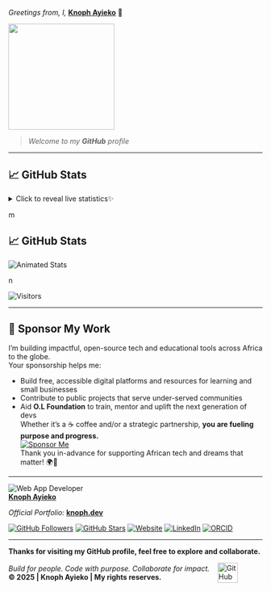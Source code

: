 *Greetings from, I,* **[Knoph Ayieko](https://github.com/Knoph1)** 👋

<img src="https://media2.giphy.com/media/v1.Y2lkPTc5MGI3NjExYndwd2dlYThvczl0ZXc3cjduMzNjZ3lyNnljZnpldDdsM2IwdTdieCZlcD12MV9pbnRlcm5hbF9naWZfYnlfaWQmY3Q9Zw/jBOOXxSJfG8kqMxT11/giphy.gif" height="210">

> *Welcome to my **GitHub** profile*

---  
## 📈 GitHub Stats  
<!-- Interactive Reveal (click-to-show effect) -->
<details>
  <summary>Click to reveal live statistics✨</summary>
  <div align="left">
  <!-- GitHub Stats with "contribs" hidden -->
  <img src="https://github-readme-stats.vercel.app/api?username=Knoph1&show_icons=true&theme=compact&hide=contribs" />
  <!-- Top Languages -->
  <img src="https://github-readme-stats.vercel.app/api/top-langs/?username=Knoph1&layout=compact&theme=compact" />
  </div>
</details>

m

## 📈 GitHub Stats

![Animated Stats](assets/github-stats-countup.gif)

n

![Visitors](https://komarev.com/ghpvc/?username=Knoph1&color=blue)


---  
## 💖 Sponsor My Work  
I’m building impactful, open-source tech and educational tools across Africa to the globe.  
Your sponsorship helps me:
- Build free, accessible digital platforms and resources for learning and small businesses
- Contribute to public projects that serve under-served communities
- Aid **O.L Foundation** to train, mentor and uplift the next generation of devs  
Whether it’s a ☕ coffee and/or a strategic partnership, **you are fueling purpose and progress.**  
[![Sponsor Me](https://img.shields.io/badge/Sponsor-Knoph%20Ayieko-%23ff69b4?style=for-the-badge&logo=github-sponsors&logoColor=white)](https://github.com/sponsors/Knoph1)  
Thank you in-advance for supporting African tech and dreams that matter! 🌍🚀

---  
![Web App Developer](https://img.shields.io/badge/Developed%20By%20%3A-Knoph%20Ayieko)  
**[Knoph Ayieko](https://github.com/Knoph1)**

_Official Portfolio:_ **[knoph.dev](https://www.knoph.dev/)**

[![GitHub Followers](https://img.shields.io/github/followers/Knoph1?style=social)](https://github.com/Knoph1)
[![GitHub Stars](https://img.shields.io/github/stars/Knoph1?style=social)](https://github.com/Knoph1)
[![Website](https://img.shields.io/badge/Website-knoph.dev-blue?style=flat&logo=google-chrome)](https://knoph.dev)
[![LinkedIn](https://img.shields.io/badge/LinkedIn-Knoph%20Ayieko-blue?style=flat&logo=linkedin)](https://www.linkedin.com/in/knoph-ayieko)
[![ORCID](https://img.shields.io/badge/ORCID-0009--0001--3787--513X-green?style=flat&logo=orcid)](https://orcid.org/0009-0001-3787-513X)

---  
**Thanks for visiting my GitHub profile, feel free to explore and collaborate.**  
<!-- Footer closure --!>
<div style="display: flex; align-items: left; gap: 16px;">
  <!-- Paragraphs aligned to the left of the icon -->
  <div style="display: flex; flex-direction: column; justify-content: center;">
    <p style="margin: 0; font-style: italic;">Build for people. Code with purpose. Collaborate for impact.</p>
    <p style="margin: 0; font-weight: bold;">&copy; 2025 | Knoph Ayieko | My rights reserves.</p>
  </div>
   <!-- GitHub Icon -->
  <a href="https://github.com/Knoph1" target="_blank" rel="noopener noreferrer">
    <img src="https://cdn.jsdelivr.net/npm/simple-icons@3.0.1/icons/github.svg" alt="GitHub" height="40">
  </a>
</div>
